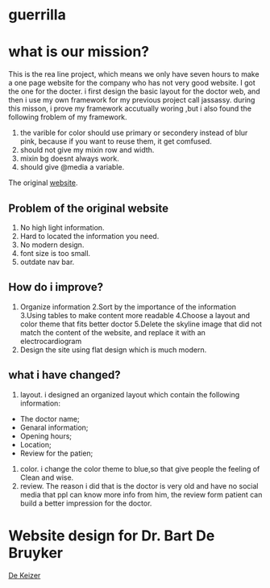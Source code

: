 # guerrilla
# what is our mission?
 This is the rea line project, which means we only have seven hours to make a one page website for the company who has not very good website. I got the one for the docter.
 i first design the basic layout for the doctor web, and then i use my own framework for my previous project call jassassy.
 during this misson, i prove my framework accutually woring ,but i also found the following froblem of my framework.
 1. the varible for color should use primary or secondery instead of blur pink, because if you want to reuse them, it get comfused.
 1. should not give my mixin row and width.
 1. mixin bg doesnt always work.
 1. should give @media a variable.
 
 The original [website](http://www.huisartsdebruyker.be/index.html).
 

## Problem of the original website
 1. No high light information.
 1. Hard to located the information you need.
 1. No modern design.
 1. font size is too small.
 1. outdate nav bar.
 
 ## How do i improve?
 1. Organize information
2.Sort by the importance of the information
3.Using tables to make content more readable 
4.Choose a layout and color theme that  fits better doctor
5.Delete the skyline image that did not match the content of the website, and replace it with an electrocardiogram
6. Design the site using flat design which is much modern.


 ## what i have changed?
 1. layout.
 i designed an organized layout which contain the following information:
 - The doctor name;
 - Genaral information;
 - Opening hours;
 - Location;
 - Review for the patien;
 1. color.
 i change the color theme to blue,so that give people the feeling of Clean and wise.
 1. review.
 The reason i did that is the doctor is very old and have no social media that ppl can know more info from him, the review form patient can build a better impression for the doctor.
 # Website design for Dr. Bart De Bruyker
[De Keizer](https://jasmine8711.github.io/guerrilla/)

